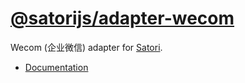 # [@satorijs/adapter-wecom](https://koishi.chat/plugins/adapter/wecom.html)

Wecom (企业微信) adapter for [Satori](https://github.com/satorijs/satori).

- [Documentation](https://koishi.chat/plugins/adapter/wecom.html)
